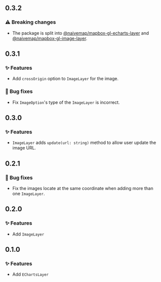 ## 0.3.2

### ⚠️ Breaking changes

- The package is split into [@naivemap/mapbox-gl-echarts-layer](./changelog/mapbox-gl-echarts-layer.md) and [@naivemap/mapbox-gl-image-layer](./changelog/mapbox-gl-image-layer.md).

## 0.3.1

### ✨ Features

- Add `crossOrigin` option to `ImageLayer` for the image.

### 🐞 Bug fixes

- Fix `ImageOption`'s type of the `ImageLayer` is incorrect.

## 0.3.0

### ✨ Features

- `ImageLayer` adds `update(url: string)` method to allow user update the image URL.

## 0.2.1

### 🐞 Bug fixes

- Fix the images locate at the same coordinate when adding more than one `ImageLayer`.

## 0.2.0

### ✨ Features

- Add `ImageLayer`

## 0.1.0

### ✨ Features

- Add `EChartsLayer`
